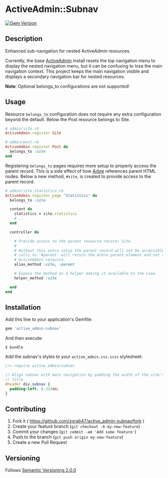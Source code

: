 # ActiveAdmin::Subnav

[![Gem Version](https://badge.fury.io/rb/active_admin-subnav.svg)](http://badge.fury.io/rb/active_admin-subnav)

## Description

Enhanced sub-navigation for nested ActiveAdmin resources.

Currently, the base [ActiveAdmin][] install resets the top navigation menu to
display the nested navigation menu, but it can be confusing to lose the main
navigation context. This project keeps the main navigation visible and displays
a secondary navigation bar for nested resources.

**Note**: Optional belongs_to configurations are not supported!

## Usage

Resource `belongs_to` configuration does not require any extra configuration
beyond the default. Below the Post resource belongs to Site.

```ruby
# admin/site.rb
ActiveAdmin.register Site

# admin/post.rb
ActiveAdmin.register Post do
  belongs_to :site
end
```

Registering `belongs_to` pages requires more setup to properly access the
parent record. This is a side effect of how [Arbre][] references parent
HTML nodes. Below a new method, `#site`, is created to provide access to the
parent record.

```ruby
# admin/site_statistics.rb
ActiveAdmin.register_page "Statistics" do
  belongs_to :site

  content do
    statistics = site.statistics
    # ...
  end

  controller do

    # Provide access to the parent resource record: Site.
    #
    # Without this extra setup the parent record will not be accessible. Any
    # calls to `#parent` will return the Arbre parent element and not the
    # ActiveAdmin resource.
    alias_method :site, :parent

    # Expose the method as a helper making it available to the view
    helper_method :site

  end
end
```

## Installation

Add this line to your application's Gemfile:

```ruby
gem 'active_admin-subnav'
```

And then execute:

    $ bundle

Add the subnav's styles to your `active_admin.css.scss` stylesheet:

```scss
//= require active_admin/subnav

// Align subnav with main navigation by padding the width of the site's
// title.
#header div.subnav {
  padding-left: 8.333em;
}
```

## Contributing

1. Fork it ( https://github.com/zorab47/active_admin-subnav/fork )
2. Create your feature branch (`git checkout -b my-new-feature`)
3. Commit your changes (`git commit -am 'Add some feature'`)
4. Push to the branch (`git push origin my-new-feature`)
5. Create a new Pull Request
 
## Versioning

Follows [Semantic Versioning 2.0.0][Semver]

[ActiveAdmin]: https://github.com/gregbell/active_admin
[Semver]: http://semver.org/spec/v2.0.0.html
[Arbre]: https://github.com/activeadmin/arbre
